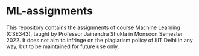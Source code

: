 # ML-assignments
This repository contains the assignments of course Machine Learning (CSE343), taught by Professor Jainendra Shukla in Monsoon Semester 2022. It does not aim to infringe on the plagiarism policy of IIIT Delhi in any way, but to be maintained for future use only.
